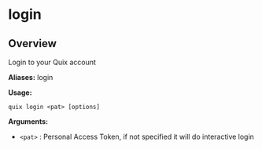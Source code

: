 # login

## Overview

Login to your Quix account

**Aliases:** login

**Usage:**

```
quix login <pat> [options]
```

**Arguments:**

- `<pat>` : Personal Access Token, if not specified it will do interactive login

